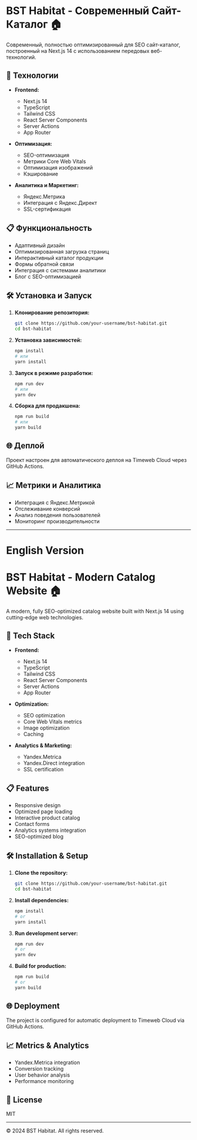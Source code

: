 # BST Habitat - Современный Сайт-Каталог 🏠

Современный, полностью оптимизированный для SEO сайт-каталог, построенный на Next.js 14 с использованием передовых веб-технологий.

## 🚀 Технологии

- **Frontend:**

  - Next.js 14
  - TypeScript
  - Tailwind CSS
  - React Server Components
  - Server Actions
  - App Router

- **Оптимизация:**

  - SEO-оптимизация
  - Метрики Core Web Vitals
  - Оптимизация изображений
  - Кэширование

- **Аналитика и Маркетинг:**
  - Яндекс.Метрика
  - Интеграция с Яндекс.Директ
  - SSL-сертификация

## 📋 Функциональность

- Адаптивный дизайн
- Оптимизированная загрузка страниц
- Интерактивный каталог продукции
- Формы обратной связи
- Интеграция с системами аналитики
- Блог с SEO-оптимизацией

## 🛠 Установка и Запуск

1. **Клонирование репозитория:**

   ```bash
   git clone https://github.com/your-username/bst-habitat.git
   cd bst-habitat
   ```

2. **Установка зависимостей:**

   ```bash
   npm install
   # или
   yarn install
   ```

3. **Запуск в режиме разработки:**

   ```bash
   npm run dev
   # или
   yarn dev
   ```

4. **Сборка для продакшена:**
   ```bash
   npm run build
   # или
   yarn build
   ```

## 🌐 Деплой

Проект настроен для автоматического деплоя на Timeweb Cloud через GitHub Actions.

## 📈 Метрики и Аналитика

- Интеграция с Яндекс.Метрикой
- Отслеживание конверсий
- Анализ поведения пользователей
- Мониторинг производительности

---

# English Version

# BST Habitat - Modern Catalog Website 🏠

A modern, fully SEO-optimized catalog website built with Next.js 14 using cutting-edge web technologies.

## 🚀 Tech Stack

- **Frontend:**

  - Next.js 14
  - TypeScript
  - Tailwind CSS
  - React Server Components
  - Server Actions
  - App Router

- **Optimization:**

  - SEO optimization
  - Core Web Vitals metrics
  - Image optimization
  - Caching

- **Analytics & Marketing:**
  - Yandex.Metrica
  - Yandex.Direct integration
  - SSL certification

## 📋 Features

- Responsive design
- Optimized page loading
- Interactive product catalog
- Contact forms
- Analytics systems integration
- SEO-optimized blog

## 🛠 Installation & Setup

1. **Clone the repository:**

   ```bash
   git clone https://github.com/your-username/bst-habitat.git
   cd bst-habitat
   ```

2. **Install dependencies:**

   ```bash
   npm install
   # or
   yarn install
   ```

3. **Run development server:**

   ```bash
   npm run dev
   # or
   yarn dev
   ```

4. **Build for production:**
   ```bash
   npm run build
   # or
   yarn build
   ```

## 🌐 Deployment

The project is configured for automatic deployment to Timeweb Cloud via GitHub Actions.

## 📈 Metrics & Analytics

- Yandex.Metrica integration
- Conversion tracking
- User behavior analysis
- Performance monitoring

## 📝 License

MIT

---

© 2024 BST Habitat. All rights reserved.
